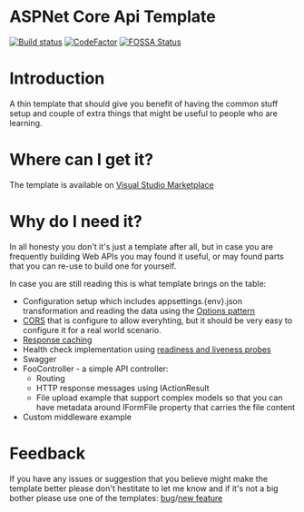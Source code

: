 # ASPNet Core Api Template

[![Build status](https://ci.appveyor.com/api/projects/status/aratl2f9pd3fyykw/branch/master?svg=true)](https://ci.appveyor.com/project/MirzaMerdovic/dotnetcore-webapistarter/branch/master) [![CodeFactor](https://www.codefactor.io/repository/github/mirzamerdovic/dotnetcore-webapistarter/badge)](https://www.codefactor.io/repository/github/mirzamerdovic/dotnetcore-webapistarter) [![FOSSA Status](https://app.fossa.io/api/projects/git%2Bgithub.com%2FMirzaMerdovic%2FDotNetCore-WebApiStarter.svg?type=shield)](https://app.fossa.io/projects/git%2Bgithub.com%2FMirzaMerdovic%2FDotNetCore-WebApiStarter?ref=badge_shield)

# Introduction

A thin template that should give you benefit of having the common stuff setup and couple of extra things that might be useful to people who are learning.

# Where can I get it?

The template is available on [Visual Studio Marketplace](https://marketplace.visualstudio.com/items?itemName=lazybyte.LazyByte-AspNetCore-WebApiStarterTemplate)  

# Why do I need it?
In all honesty you don't it's just a template after all, but in case you are frequently building Web APIs you may found it useful, or may found parts that you can re-use to build one for yourself.  

In case you are still reading this is what template brings on the table:
* Configuration setup which includes appsettings.{env}.json transformation and reading the data using the [Options pattern](https://docs.microsoft.com/en-us/aspnet/core/fundamentals/configuration/options?view=aspnetcore-3.1)
* [CORS](https://docs.microsoft.com/en-us/aspnet/core/security/cors?view=aspnetcore-3.1) that is configure to allow everyhting, but it should be very easy to configure it for a real world scenario.
* [Response caching](https://docs.microsoft.com/en-us/aspnet/core/performance/caching/middleware?view=aspnetcore-3.1)
* Health check implementation using [readiness and liveness probes](https://docs.microsoft.com/en-us/aspnet/core/host-and-deploy/health-checks?view=aspnetcore-3.1#separate-readiness-and-liveness-probes)
* Swagger
* FooController - a simple API controller:
    * Routing
    * HTTP response messages using IActionResult
    * File upload example that support complex models so that you can have metadata around IFormFile property that carries the file content
* Custom middleware example

# Feedback
If you have any issues or suggestion that you believe might make the template better please don't hestitate to let me know and if it's not a big bother please use one of the templates: [bug](https://github.com/MirzaMerdovic/DotNetCore-WebApiStarter/issues/new?template=bug_report.md)/[new feature](https://github.com/MirzaMerdovic/DotNetCore-WebApiStarter/issues/new?template=feature_request.md)
